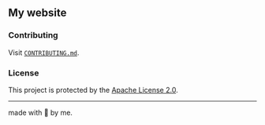## My website

### Contributing
Visit [`CONTRIBUTING.md`](https://github.com/iop3/myWebsite/blob/main/CONTRIBUTING.md).

### License
This project is protected by the [Apache License 2.0](https://github.com/iop3/myWebsite/blob/main/LICENSE).
***
made with 💖 by me.
